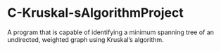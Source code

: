 # C-Kruskal-sAlgorithmProject
A program that is capable of identifying a minimum spanning tree of an undirected, weighted graph using Kruskal’s algorithm.
